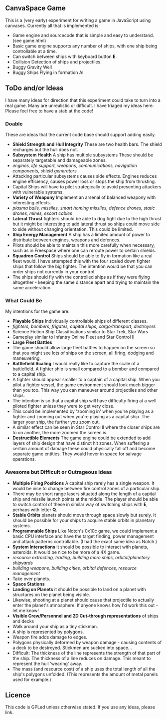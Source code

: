 ## CanvaSpace Game

This is a (very early) experiment for writing a game in JavaScript using canvases. Currently all that is implemented
is:

 * Game engine and sourcecode that is simple and easy to understand. (see game.html)
 * Basic game engine supports any number of ships, with one ship being controllable at a time.
 * Can switch between ships with keyboard button **E**.
 * Collision Detection of ships and projectiles.
 * Buggy Gravity Well
 * Buggy Ships Flying in formation AI

## ToDo and/or Ideas

I have many ideas for direction that this experiment could take to turn into a real game. Many are unrealistic or difficult. I have triaged my ideas here. Please feel free to have a stab at the code! 

### Doable
These are ideas that the current code base should support adding easily.

 
 * **Shield Strength and Hull Integrity** These are two health bars. The shield recharges but the hull does not.
 * **Subsystem Health** A ship has multiple subsystems These should be separately targetable and damageable zones.
  * _engines, life support, weapons, communications, navigation components, shield generators_
  * Attacking particular subsystems causes side effects. Engines reduces engine efficiency, causes power loss or stops the ship from thrusting.
  * Capital Ships will have to pilot strategically to avoid presenting attackers with vulnerable systems.
 * **Variety of Weapony** Implement an arsenal of balanced weapony with interesting effects.
  * _plasma balls, missiles, smart homing missiles, defence drones, static drones, mines, escort cables_
 * **Lateral Thrust** fighters should be able to dog fight due to the high thrust but it might be interesting to add lateral thrust so ships could move side to side without changing orientation. This could be limited.
 * **Ship Energy Management** A ship has a limited amount of power to distribute between engines, weapons and defences.
  * Pilots should be able to maintain this more carefully when necessary, such as in Freespace where one can reroute power to certain shields.
 * **Squadron Control** Ships should be able to fly in formation like a real fleet would. I have attempted this with the four scaled down fighter ships that follow the big fighter. The intention would be that you can order ships not currently in your control.
  * The ships should fly with the controlled ships as if they were flying altogether - keeping the same distance apart and trying to maintain the same acceleration.

### What Could Be

My intentions for the game are:

 * **Playable Ships** Individually controllable ships of different classes.
  * _fighters, bombers, frigates, capital ships, cargo/transport, destroyers_
  * Science Fiction Ship Classifications similar to Star Trek, Star Wars
  * Gameplay similar to Infantry Online Fleet and Star Control II
 * **Large Fleet Battles** 
  * The game should allow large fleet battles to happen on the screen so that you might see lots of ships on the screen, all firing, dodging and maneuvering.
 * **Battlefield Scaling** I would really like to capture the scale of a battlefield. A fighter ship is small compared to a bomber and compared to a capital ship.
  * A fighter should appear smaller to a captain of a capital ship. When you pilot a fighter vessel, the game environment should look much bigger than you too. This way you can maneuver around projectiles and other ships.
  * The intention is so that a capital ship will have difficulty firing at a well piloted fighter unless they were to get very close.
  * This could be implemented by 'zooming in' when you're playing as a fighter and zooming out when you're playing as a capital ship. The larger your ship, the further you zoom out.
  * A similar effect can be seen in Star Control II where the closer ships are to on another, the more zoomed the screen is.
 * **Destructible Elements** The game engine could be extended to add layers of ship design that have distinct hit zones. When suffering a certain amount of damage these could physically fall off and become separate game entities. They would hover in space for salvage operations.


### Awesome but Difficult or Outrageous Ideas

 * **Multiple Firing Positions** A capital ship rarely has a single weapon. It would be nice to change between fire control zones of a particular ship.
  * There may be short range lasers situated along the length of a capital ship and missile launch points at the middle. The player should be able to switch control of these in similar way of switching ships with **E**, perhaps with letter **Q**.
 * **Stable Orbits** planets should move through space slowly but surely. It should be possible for your ships to acquire stable orbits in planetary systems.
 * **Programmable Ships** Like Notch's 0x10c game, we could implement a basic CPU interface and have the target finding, power management and attack patterns controllable. (I had the exact same idea as Notch.)
 * **System Interactions** it should be possible to interact with planets, asteroids. It would be nice to be more of a 4X game.
  * _resource extracting, trading, building more ships, orbital/planetary shipyards_
  * _building weapons, building cities, orbital defences, resource management_
  * Take over planets.
  * **Space Stations** 
 * **Landing on Planets** it should be possible to land on a planet with structures on the planet being visible.
  * Likewise, shooting at a planet should cause that projectile to actually enter the planet's atmosphere. If anyone knows how I'd work this out - let me know!
 * **Visible Crew/Personnel and 2D Cut-through representations** of ships and decks
  * Walk around your ship as a tiny stickman.
  * A ship is represented by polygons.
  * Weapon fire adds damage to edges.
  * Polygons physically deformed by weapon damage - causing contents of a deck to be destroyed. Stickmen are sucked into space...
  * Difficult: The thickness of the line represents the strength of that part of the ship. The thickness of a line reduces on damage. This meant to represent the hull 'wearing' away.
  * The mass (and resource cost) of a ship uses the total length of all the ship's polygons unfolded. (This represents the amount of metal panels used for example.)



## Licence

This code is GPLed unless otherwise stated.
If you use any ideas, please link.
